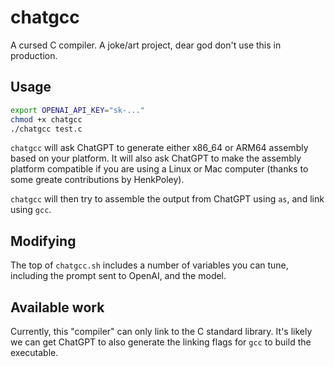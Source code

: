 # chatgcc

A cursed C compiler. A joke/art project, dear god don't use this in production.

## Usage
```sh
export OPENAI_API_KEY="sk-..."
chmod +x chatgcc
./chatgcc test.c
``````

`chatgcc` will ask ChatGPT to generate either x86_64 or ARM64 assembly based on your platform. 
It will also ask ChatGPT to make the assembly platform compatible if you are using a Linux or Mac computer
(thanks to some greate contributions by HenkPoley).

`chatgcc` will then try to assemble the output from ChatGPT using `as`, and link using `gcc`.

## Modifying

The top of `chatgcc.sh` includes a number of variables you can tune, including the prompt sent to OpenAI, and the model.

## Available work

Currently, this "compiler" can only link to the C standard library. It's likely we can get ChatGPT to also
generate the linking flags for `gcc` to build the executable.
